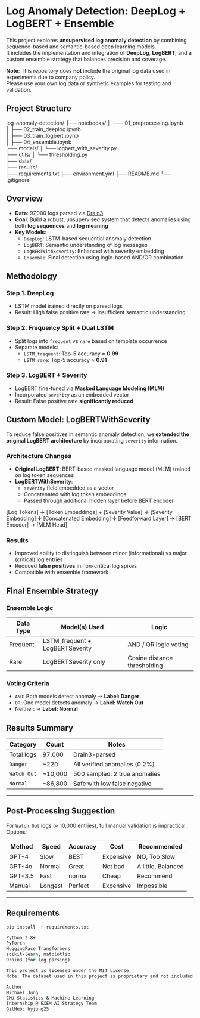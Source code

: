 # Log Anomaly Detection: DeepLog + LogBERT + Ensemble

This project explores **unsupervised log anomaly detection** by combining sequence-based and semantic-based deep learning models.  
It includes the implementation and integration of **DeepLog**, **LogBERT**, and a custom ensemble strategy that balances precision and coverage.

**Note**: This repository does **not** include the original log data used in experiments due to company policy.  
Please use your own log data or synthetic examples for testing and validation.

## Project Structure
log-anomaly-detection/
├── notebooks/
│   ├── 01_preprocessing.ipynb       
│   ├── 02_train_deeplog.ipynb      
│   ├── 03_train_logbert.ipynb        
│   ├── 04_ensemble.ipynb            
├── models/
│   └── logbert_with_severity.py      
├── utils/
│   └── thresholding.py               
├── data/                           
├── results/                        
├── requirements.txt
├── environment.yml
├── README.md
└── .gitignore

## Overview
- **Data**: 97,000 logs parsed via [Drain3](https://github.com/logpai/Drain3)
- **Goal**: Build a robust, unsupervised system that detects anomalies using both **log sequences** and **log meaning**
- **Key Models**:
  - `DeepLog`: LSTM-based sequential anomaly detection
  - `LogBERT`: Semantic understanding of log messages
  - `LogBERTWithSeverity`: Enhanced with severity embedding
  - `Ensemble`: Final detection using logic-based AND/OR combination

## Methodology
### Step 1. DeepLog
- LSTM model trained directly on parsed logs
- Result: High false positive rate → insufficient semantic understanding

### Step 2. Frequency Split + Dual LSTM
- Split logs into `frequent` vs `rare` based on template occurrence
- Separate models:
  - `LSTM_frequent`: Top-5 accuracy ≈ **0.99**
  - `LSTM_rare`: Top-5 accuracy ≈ **0.91**

### Step 3. LogBERT + Severity
- LogBERT fine-tuned via **Masked Language Modeling (MLM)**
- Incorporated `severity` as an embedded vector
- Result: False positive rate **significantly reduced**

## Custom Model: LogBERTWithSeverity
To reduce false positives in semantic anomaly detection, we **extended the original LogBERT architecture** by incorporating `severity` information.

### Architecture Changes

- **Original LogBERT**: BERT-based masked language model (MLM) trained on log token sequences  
- **LogBERTWithSeverity**:
  - `severity` field embedded as a vector
  - Concatenated with log token embeddings
  - Passed through additional hidden layer before BERT encoder

[Log Tokens] → [Token Embeddings]
+
[Severity Value] → [Severity Embedding]
↓
[Concatenated Embedding]
↓
[Feedforward Layer] → [BERT Encoder] → [MLM Head]

### Results
- Improved ability to distinguish between minor (informational) vs major (critical) log entries
- Reduced **false positives** in non-critical log spikes
- Compatible with ensemble framework

## Final Ensemble Strategy
### Ensemble Logic

| Data Type | Model(s) Used                    | Logic                            |
|-----------|----------------------------------|----------------------------------|
| Frequent  | LSTM_frequent + LogBERTSeverity  | AND / OR logic voting            |
| Rare      | LogBERTSeverity only             | Cosine distance thresholding     |

### Voting Criteria

- `AND`: Both models detect anomaly → **Label: Danger**
- `OR`: One model detects anomaly → **Label: Watch Out**
- Neither: → **Label: Normal**

## Results Summary

| Category      | Count  | Notes                            |
|---------------|--------|----------------------------------|
| Total logs    | 97,000 | Drain3-parsed                    |
| `Danger`      | ~220   | All verified anomalies (0.2%)    |
| `Watch Out`   | ~10,000| 500 sampled: 2 true anomalies    |
| `Normal`      | ~86,800| Safe with low false negative     |

---

## Post-Processing Suggestion
For `Watch Out` logs (≈ 10,000 entries), full manual validation is impractical. Options:

| Method     | Speed | Accuracy |   Cost   |    Recommended    |
|------------|-------|----------|----------|-------------------|
| GPT-4      | Slow  |   BEST   | Expensive|    NO, Too Slow   |
| GPT-4o     |Normal |  Great   | Not bad  | A little, Balanced|
| GPT-3.5    | Fast  | norma   |  Cheap    |     Recommend    |
| Manual     | Longest| Perfect  | Expensive |  Impossible      |

---

## Requirements

```bash
pip install -r requirements.txt

Python 3.8+
PyTorch
HuggingFace Transformers
scikit-learn, matplotlib
Drain3 (for log parsing)

This project is licensed under the MIT License.
Note: The dataset used in this project is proprietary and not included in this repository.

Author
Michael Jung
CMU Statistics & Machine Learning
Internship @ EXEM AI Strategy Team
GitHub: hyjung25
